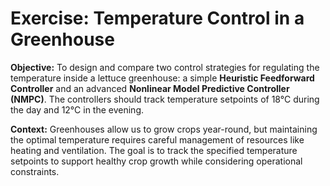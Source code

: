 # Exercise: Temperature Control in a Greenhouse

**Objective:** To design and compare two control strategies for regulating the temperature inside a lettuce greenhouse: a simple **Heuristic Feedforward Controller** and an advanced **Nonlinear Model Predictive Controller (NMPC)**. The controllers should track temperature setpoints of 18°C during the day and 12°C in the evening.

**Context:** Greenhouses allow us to grow crops year-round, but maintaining the optimal temperature requires careful management of resources like heating and ventilation. The goal is to track the specified temperature setpoints to support healthy crop growth while considering operational constraints. 
